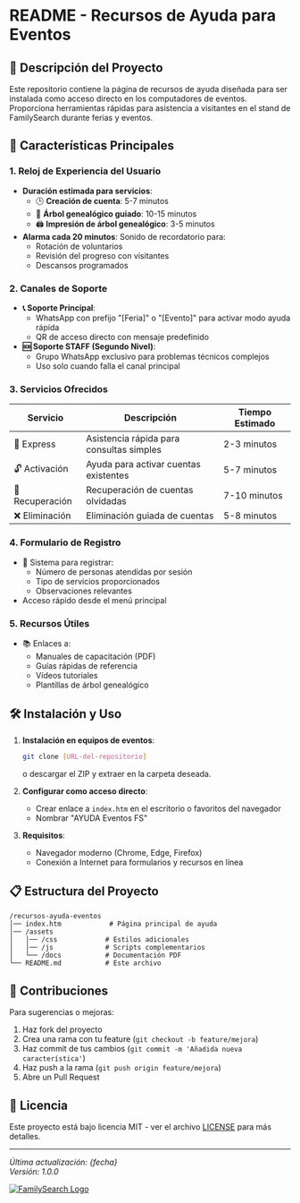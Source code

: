 # README - Recursos de Ayuda para Eventos

## 📌 Descripción del Proyecto

Este repositorio contiene la página de recursos de ayuda diseñada para ser instalada como acceso directo en los computadores de eventos. Proporciona herramientas rápidas para asistencia a visitantes en el stand de FamilySearch durante ferias y eventos.

## 🚀 Características Principales

### 1. Reloj de Experiencia del Usuario
- **Duración estimada para servicios**:
  - 🕒 **Creación de cuenta**: 5-7 minutos
  - 🌳 **Árbol genealógico guiado**: 10-15 minutos
  - 🖨️ **Impresión de árbol genealógico**: 3-5 minutos
- **Alarma cada 20 minutos**: Sonido de recordatorio para:
  - Rotación de voluntarios
  - Revisión del progreso con visitantes
  - Descansos programados

### 2. Canales de Soporte
- **📞 Soporte Principal**:
  - WhatsApp con prefijo "[Feria]" o "[Evento]" para activar modo ayuda rápida
  - QR de acceso directo con mensaje predefinido
- **🆘 Soporte STAFF (Segundo Nivel)**:
  - Grupo WhatsApp exclusivo para problemas técnicos complejos
  - Uso solo cuando falla el canal principal

### 3. Servicios Ofrecidos
| Servicio | Descripción | Tiempo Estimado |
|----------|------------|----------------|
| 🚀 Express | Asistencia rápida para consultas simples | 2-3 minutos |
| 🔓 Activación | Ayuda para activar cuentas existentes | 5-7 minutos |
| 🔑 Recuperación | Recuperación de cuentas olvidadas | 7-10 minutos |
| ❌ Eliminación | Eliminación guiada de cuentas | 5-8 minutos |

### 4. Formulario de Registro
- 📝 Sistema para registrar:
  - Número de personas atendidas por sesión
  - Tipo de servicios proporcionados
  - Observaciones relevantes
- Acceso rápido desde el menú principal

### 5. Recursos Útiles
- 📚 Enlaces a:
  - Manuales de capacitación (PDF)
  - Guías rápidas de referencia
  - Vídeos tutoriales
  - Plantillas de árbol genealógico

## 🛠️ Instalación y Uso

1. **Instalación en equipos de eventos**:
   ```bash
   git clone [URL-del-repositorio]
   ```
   o descargar el ZIP y extraer en la carpeta deseada.

2. **Configurar como acceso directo**:
   - Crear enlace a `index.htm` en el escritorio o favoritos del navegador
   - Nombrar "AYUDA Eventos FS"

3. **Requisitos**:
   - Navegador moderno (Chrome, Edge, Firefox)
   - Conexión a Internet para formularios y recursos en línea

## 📋 Estructura del Proyecto

```
/recursos-ayuda-eventos
│── index.htm            # Página principal de ayuda
│── /assets              
│   │── /css            # Estilos adicionales
│   │── /js             # Scripts complementarios
│   └── /docs           # Documentación PDF
└── README.md           # Este archivo
```

## 🤝 Contribuciones

Para sugerencias o mejoras:
1. Haz fork del proyecto
2. Crea una rama con tu feature (`git checkout -b feature/mejora`)
3. Haz commit de tus cambios (`git commit -m 'Añadida nueva característica'`)
4. Haz push a la rama (`git push origin feature/mejora`)
5. Abre un Pull Request

## 📜 Licencia

Este proyecto está bajo licencia MIT - ver el archivo [LICENSE](LICENSE) para más detalles.

---

*Última actualización: {fecha}*  
*Versión: 1.0.0*  

[![FamilySearch Logo](https://www.familysearch.org/etc/designs/fs/familysearch/clientlibs/images/logo.png)](https://www.familysearch.org)

